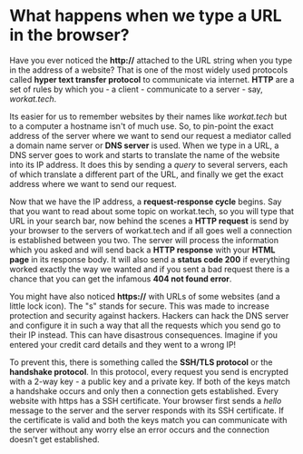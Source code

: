 # What happens when we type a URL in the browser?

Have you ever noticed the **http://** attached to the URL string when you type in the address of a website? That is one of the most widely used protocols called **hyper text 
transfer protocol** to communicate via internet. **HTTP** are a set of rules by which you - a client - communicate to a server - say, *workat.tech*. 

Its easier for us to remember websites by their names like *workat.tech* but to a computer a hostname isn't of much use. So, to pin-point the exact address of the server where we 
want to send our request a mediator called a domain name server or **DNS server** is used. When we type in a URL, a DNS server goes to work and starts to translate the name of the
website into its IP address. It does this by sending a *query* to several servers, each of which translate a different part of the URL, and finally we get the exact address where 
we want to send our request. 

Now that we have the IP address, a **request-response cycle** begins. Say that you want to read about some topic on workat.tech, so you will type that URL in your search bar, 
now behind the scenes a **HTTP request** is send by your browser to the servers of workat.tech and if all goes well a connection is established between you two. The server will 
process the information which you asked and will send back a **HTTP response** with your **HTML page** in its response body. It will also send a **status code 200** if everything 
worked exactly the way we wanted and if you sent a bad request there is a chance that you can get the infamous **404 not found error**.

You might have also noticed **https://** with URLs of some websites (and a little lock icon). The "s" stands for secure. This was made to increase protection and security against
hackers. Hackers can hack the DNS server and configure it in such a way that all the requests which you send go to their IP instead. This can have disastrous consequences. 
Imagine if you entered your credit card details and they went to a wrong IP! 

To prevent this, there is something called the **SSH/TLS protocol** or the **handshake protocol**. In this protocol, every request you send is encrypted with a 2-way key - a
public key and a private key. If both of the keys match a handshake occurs and only then a connection gets established. Every website with https has a SSH certificate. Your 
browser first sends a *hello* message to the server and the server responds with its SSH certificate. If the certificate is valid and both the keys match you can communicate with 
the server without any worry else an error occurs and the connection doesn't get established.

